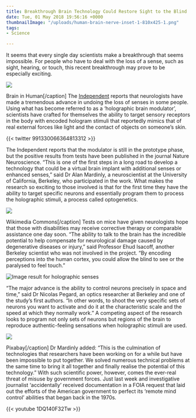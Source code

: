 ```yaml
---
title: Breakthrough Brain Technology Could Restore Sight to the Blind
date: Tue, 01 May 2018 19:56:16 +0000
thumbnailImage: "/uploads/human-brain-nerve-inset-1-810x425-1.png"
tags:
- Science

---
```

It seems that every single day scientists make a breakthrough that seems impossible. For people who have to deal with the loss of a sense, such as sight, hearing, or touch, this recent breakthrough may prove to be especially exciting.

![](http://newsattorneys.staging.wpengine.com/wp-content/uploads/2018/05/brain-in-human-youtube.jpg) 

Brain in Human\[/caption\] The [Independent](https://www.independent.co.uk/news/science/hologram-brain-replace-lost-senses-optogenetics-holographic-brain-modulator-a8329356.html) reports that neurologists have made a tremendous advance in undoing the loss of senses in some people. Using what has become referred to as a ‘holographic brain modulator’, scientists have crafted for themselves the ability to target sensory receptors in the body with encoded hologram stimuli that reportedly mimics that of real external forces like light and the contact of objects on someone’s skin.

{{< twitter 991330066364813312 >}}

The Independent reports that the modulator is still in the prototype phase, but the positive results from tests have been published in the journal Nature Neuroscience. “This is one of the first steps in a long road to develop a technology that could be a virtual brain implant with additional senses or enhanced senses,” said Dr Alan Mardinly, a neuroscientist at the University of California, Berkeley, who participated in the work. What makes the research so exciting to those involved is that for the first time they have the ability to target specific neurons and essentially program them to process the holographic stimuli, a process called optogenetics.

![](http://newsattorneys.staging.wpengine.com/wp-content/uploads/2018/05/lab-mouse.jpg) 

Wikimedia Commons\[/caption\] Tests on mice have given neurologists hope that those with disabilities may receive corrective therapy or comparable assistance one day soon. “The ability to talk to the brain has the incredible potential to help compensate for neurological damage caused by degenerative diseases or injury,” said Professor Ehud Isacoff, another Berkeley scientist who was not involved in the project. “By encoding perceptions into the human cortex, you could allow the blind to see or the paralysed to feel touch.” 

![Image result for holographic senses](https://3c1703fe8d.site.internapcdn.net/newman/gfx/news/2018/editingbrain.jpg) 

“The major advance is the ability to control neurons precisely in space and time,” said Dr Nicolas Pegard, an optics researcher at Berkeley and one of the study’s first authors. “In other words, to shoot the very specific sets of neurons you want to activate and do it at the characteristic scale and the speed at which they normally work.” A competing aspect of the research looks to program not only sets of neurons but regions of the brain to reproduce authentic-feeling sensations when holographic stimuli are used.

![](http://newsattorneys.staging.wpengine.com/wp-content/uploads/2018/05/brain-nerve-cell-flickr.jpg) 

Pixabay\[/caption\] Dr Mardinly added: “This is the culmination of technologies that researchers have been working on for a while but have been impossible to put together. We solved numerous technical problems at the same time to bring it all together and finally realise the potential of this technology.” With such scientific power, however, comes the ever-real threat of misuse by government forces. Just last week and investigative journalist ‘accidentally’ received documentation in a FOIA request that laid out the efforts of the American government to perfect its ‘remote mind control’ abilities that began back in the 1970s. 

{{< youtube 1DQ140F32Tw >}}